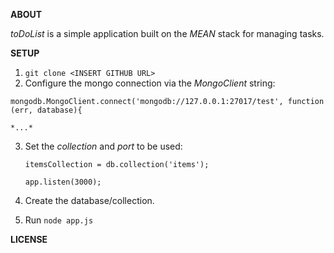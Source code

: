 **ABOUT**

*toDoList* is a simple application built on the *MEAN* stack for managing tasks.

**SETUP**

1. ```git clone <INSERT GITHUB URL>```
2. Configure the mongo connection via the *MongoClient* string:

`mongodb.MongoClient.connect('mongodb://127.0.0.1:27017/test', function (err, database){`

    *...*

3. Set the *collection* and *port* to be used:

    `itemsCollection = db.collection('items');`

    `app.listen(3000);`

4. Create the database/collection.
5. Run `node app.js`

**LICENSE**

<INSERt ACTUAL LICENSE HERE>
